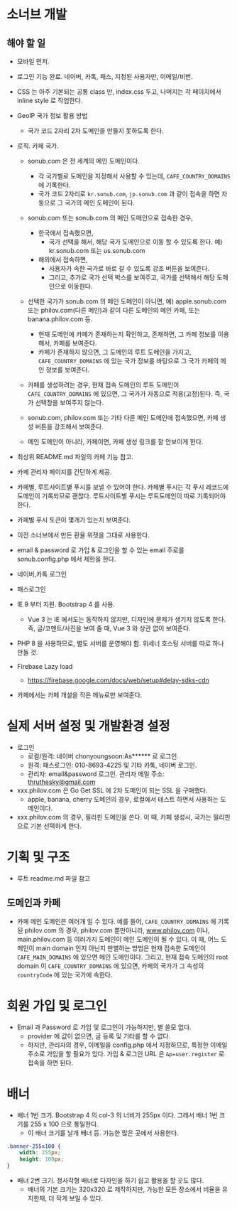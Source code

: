 # 소너브 개발

## 해야 할 일

* 모바일 먼저.
  
* 로그인 기능 완료. 네이버, 카톡, 패스, 지정된 사용자만, 이메일/비번.
* CSS 는 아주 기본되는 공통 class 만, index.css 두고, 나머지는 각 페이지에서 inline style 로 작업한다.
  
- GeoIP 국가 정보 활용 방법
  - 국가 코드 2자리 2차 도메인을 만들지 못하도록 한다.
  
- 로직. 카페 국가.
  - sonub.com 은 전 세계의 메인 도메인이다.
    - 각 국가별로 도메인을 지정해서 사용할 수 있는데, `CAFE_COUNTRY_DOMAINS` 에 기록한다.
    - 국가 코드 2자리로 `kr.sonub.com`, `jp.sonub.com` 과 같이 접속을 하면 자동으로 그 국가의 메인 도메인이 된다.
    
  - sonub.com 또는 sonub.com 의 메인 도메인으로 접속한 경우,
    - 한국에서 접속했으면,
      - 국가 선택을 해서, 해당 국가 도메인으로 이동 할 수 있도록 한다. 예) kr.sonub.com 또는 us.sonub.com
    - 해외에서 접속하면,
      - 사용자가 속한 국가로 바로 갈 수 있도록 강조 버튼을 보여준다.
      - 그리고, 추가로 국가 선택 박스를 보여주고, 국가를 선택해서 해당 도메인으로 이동한다.
    
  - 선택한 국가가 sonub.com 의 메인 도메인이 아니면,
      예) apple.sonub.com 또는 philov.com(다른 메인)과 같이 다른 도메인의 메인 카페, 또는 banana.philov.com 등.
    - 현재 도메인에 카페가 존재하는지 확인하고, 존재하면, 그 카페 정보를 이용해서, 카페를 보여준다.
    - 카페가 존재하지 않으면, 그 도메인의 루트 도메인을 가지고, `CAFE_COUNTRY_DOMAINS` 에 있는 국가 정보를 바탕으로 그 국가 카페의 메인 정보를 보여준다.
    
  - 카페를 생성하려는 경우, 현재 접속 도메인의 루트 도메인이 `CAFE_COUNTRY_DOMAINS` 에 있으면, 그 국가가 자동으로 적용(고정)된다. 즉, 국가 선택창을 보여주지 않는다.
    
  - sonub.com, philov.com 또는 기타 다른 메인 도메인에 접속했으면, 카페 생성 버튼을 강조해서 보여준다.
    
  - 메인 도메인이 아니라, 카페이면, 카페 생성 링크를 잘 안보이게 한다.
  

* 최상위 README.md 파일의 카페 기능 참고.
  
* 카페 관리자 페이지를 간단하게 제공.
* 카페별, 루트사이트별 푸시를 보낼 수 있어야 한다. 카페별 푸시는 각 푸시 레코드에 도메인이 기록되므로 괜찮다. 루트사이트별 푸시는 루트도메인이 따로 기록되어야한다.
* 카페별 푸시 토큰이 몇개가 있는지 보여준다.
* 이전 소너브에서 만든 환율 위젯을 그대로 사용한다.

- email & password 로 가입 & 로그인을 할 수 있는 email 주로를 sonub.config.php 에서 제한을 한다.
* 네이버,카톡 로그인
* 패스로그인
* IE 9 부터 지원. Bootstrap 4 를 사용.
  * Vue 3 는 IE 에서도는 동작하지 않지만, 디자인에 문제가 생기지 않도록 한다. 즉, 글/코멘트/사진을 보여 줄 때, Vue 3 와 상관 없이 보여준다.
  
* PHP 8 을 사용하므로, 별도 서버를 운영해야 함. 위세너 호스팅 서버를 따로 하나 만들 것.
* Firebase Lazy load
  - https://firebase.google.com/docs/web/setup#delay-sdks-cdn

* 카페에서는 카페 개설을 작은 메뉴로만 보여준다.




# 실제 서버 설정 및 개발환경 설정

- 로그인
  - 로컬/원격: 네이버 chonyoungsoon:As****** 로 로그인.
  - 원격: 패스로그인: 010-8693-4225 및 기타 카톡, 네이버 로그인.
  - 관리자: email&password 로그인. 관리자 메일 주소: thruthesky@gmail.com
- xxx.philov.com 은 Go Get SSL 에 2차 도메인이 되는 SSL 을 구매했다.
  - apple, banana, cherry 도메인의 경우, 로컬에서 테스트 하면서 사용하는 도메인이다.
- xxx.philov.com 의 경우, 필리핀 도메인을 쓴다. 이 때, 카페 생성시, 국가는 필리핀으로 기본 선택하게 한다.



# 기획 및 구조

- 루트 readme.md 파일 참고


## 도메인과 카페

- 카페 메인 도메인은 여러개 일 수 있다.
  예를 들어, `CAFE_COUNTRY_DOMAINS` 에 기록된 philov.com 의 경우, philov.com 뿐만아니라, www.philov.com 이나, main.philov.com 등 여러가지
  도메인이 메인 도메인이 될 수 있다.
  이 때, 어느 도메인이 main domain 인지 아닌지 판별하는 방법은 현재 접속한 도메인이 `CAFE_MAIN_DOMAINS` 에 있으면 메인 도메인이다.
  그리고, 현재 접속 도메인의 root domain 이 `CAFE_COUNTRY_DOMAINS` 에 있으면, 카페의 국가가 그 속성의 `countryCode` 에 있는 국가에 속한다.


# 회원 가입 및 로그인

- Email 과 Password 로 가입 및 로그인이 가능하지만, 별 쓸모 없다.
  - provider 에 값이 없으면, 글 등록 및 기타를 할 수 없다.
  - 하지만, 관리자의 경우, 이메일을 config.php 에서 지정하므로, 특정한 이메일 주소로 가입을 할 필요가 있다.
    가입 & 로그인 URL 은 `&p=user.register` 로 접속을 하면 된다.
    

# 배너

- 배너 1번 크기. Bootstrap 4 의 col-3 의 너비가 255px 이다. 그래서 배너 1번 크기를 255 x 100 으로 통일한다.
  - 이 배너 크기를 날개 배너 등. 가능한 많은 곳에서 사용한다.
  
```css
.banner-255x100 {
    width: 255px;
    height: 100px;
}
```

- 배너 2번 크기. 정사각형 배너로 다자인을 하기 쉽고 활용을 할 곳도 많다.
  - 배너의 기본 크기는 320x320 로 제작하지만, 가능한 모든 장소에서 비율을 유지한채, 더 작게 보일 수 있다.
  